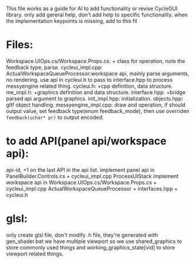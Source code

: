 This file works as a guide for AI to add functionality or revise CycleGUI library.
only add gereral help, don't add help to specific functionality.
when the implementation keypoints is missing, add to this fil

# Files: 
Workspace.UIOps.cs/Workspace.Props.cs: + class for operation, note the feedback type, parse.
cycleui_impl.cpp: ActualWorkspaceQueueProcessor:workspace api, mainly parse arguments, no rendering. use api in cycleui.h to pass to interface.hpp to process messyengine related thing.
cycleui.h: +cpp definition, data structure.
me_impl.h: +graphics definition and data structure.
interface.hpp: +bridge parsed api argument to graphics.
init_impl.hpp: initialization.
objects.hpp: gltf object handling.
messyengine_impl.cpp: draw and operation, if should output value, set feedback type(enum feedback_mode), then use overriden `feedback(uchar* pr)` to output encoded.

# to add API(panel api/workspace api):
api-id, +1 on the last API in the api list.
implement panel api in PanelBuilder.Controls.cs + cycleui_impl.cpp ProcessUIStack
implement workspace api in Workspace.UIOps.cs/Workspace.Props.cs + cycleui_impl.cpp ActualWorkspaceQueueProcessor + interfaces.hpp + cycleui.h

# glsl:
only create glsl file, don't modify .h file, they're generated with gen_shader.bat
we have multiple viewport so we use shared_graphics to store commonly used things and working_graphics_state[vid] to store viewport related things.